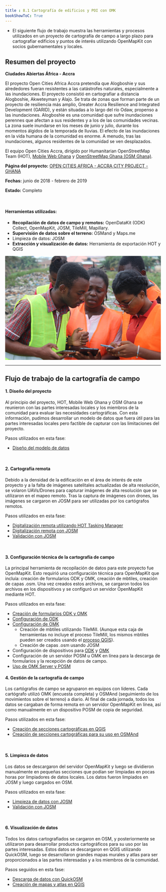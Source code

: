```yaml
---
title : 8.1 Cartografía de edificios y POI con OMK
bookShowToC: True
---
```


* El siguiente flujo de trabajo muestra las herramientas y procesos utilizados en un proyecto de cartografía de campo a largo plazo para cartografiar edificios y puntos de interés utilizando OpenMapKit con socios gubernamentales y locales. 



## Resumen del proyecto

**Ciudades Abiertas África - Accra**

El proyecto Open Cities Africa Accra pretendía que Alogboshie y sus alrededores fueran resistentes a las catástrofes naturales, especialmente a las inundaciones. El proyecto consistió en cartografiar a distancia Alogboshie, Akweteyman y Alajo. Se trata de zonas que forman parte de un proyecto de resiliencia más amplio, Greater Accra Resilience and Integrated Development (GARID), y están situadas a lo largo del río Odaw, propenso a las inundaciones. Alogboshie es una comunidad que sufre inundaciones perennes que afectan a sus residentes y a los de las comunidades vecinas. La zona suele inundarse en los meses de junio y julio, durante los momentos álgidos de la temporada de lluvias. El efecto de las inundaciones en la vida humana de la comunidad es enorme. A menudo, tras las inundaciones, algunos residentes de la comunidad se ven desplazados.

El equipo Open Cities Accra, dirigido por Humanitarian OpenStreetMap Team (HOT), [Mobile Web Ghana](http://mobilewebghana.org/) y [OpenStreetMap Ghana (OSM Ghana)](http://osmghana.org/).

**Página del proyecto:** [OPEN CITIES AFRICA - ACCRA CITY PROJECT - GHANA](https://www.hotosm.org/projects/open-cities-africa-accra-city-project-ghana/)

**Fechas:** junio de 2018 - febrero de 2019

**Estado:** Completo 

<br>

#### Herramientas utilizadas:

* **Recopilación de datos de campo y remotos:** OpenDataKit (ODK) Collect, OpenMapKit, JOSM, TileMill, Mapillary.
* **Supervisión de datos sobre el terreno:** OSMand y Maps.me
* Limpieza de datos: JOSM
* **Extracción y visualización de datos:** Herramienta de exportación HOT y QGIS

![](/images/accra.jpg)

***

## Flujo de trabajo de la cartografía de campo

#### 1. Diseño del proyecto
Al principio del proyecto, HOT, Mobile Web Ghana y OSM Ghana se reunieron con las partes interesadas locales y los miembros de la comunidad para evaluar las necesidades cartográficas. Con esta información, pudimos desarrollar un modelo de datos que fuera útil para las partes interesadas locales pero factible de capturar con las limitaciones del proyecto. 

Pasos utilizados en esta fase:

* [Diseño del modelo de datos](https://hotosm.github.io/toolbox/pages/data-collection-and-field-mapping/3.1-designing-the-data-model/)
   
<br>

#### 2. Cartografía remota

Debido a la densidad de la edificación en el área de interés de este proyecto y a la falta de imágenes satelitales actualizadas de alta resolución, se volaron UAVs/Drones para capturar imágenes de alta resolución que se utilizaron en el mapeo remoto. Tras la captura de imágenes con drones, las imágenes se cargaron en JOSM para ser utilizadas por los cartógrafos remotos. 

Pasos utilizados en esta fase:

* [Digitalización remota utilizando HOT Tasking Manager](https://hotosm.github.io/toolbox/pages/digitization-and-editing/3.3-working-with-the-hot-tasking-manager/)
* [Digitalización remota con JOSM](https://hotosm.github.io/toolbox/pages/digitization-and-editing/3.4-editing-with-id-and-josm/)
* [Validación con JOSM](https://hotosm.github.io/toolbox/pages/digitization-and-editing/3.5_validating_with_josm/)

<br>

#### 3. Configuración técnica de la cartografía de campo 
La principal herramienta de recopilación de datos para este proyecto fue OpenMapKit. Esto requirió una configuración técnica para OpenMapKit que incluía: creación de formularios ODK y OMK, creación de mbtiles, creación de capas .osm. Una vez creados estos archivos, se cargaron todos los archivos en los dispositivos y se configuró un servidor OpenMapKit mediante HOT. 

Pasos utilizados en esta fase:

  * [Creación de formularios ODK y OMK](https://github.com/hotosm/toolbox/wiki/4.4-Creating-forms-(ODK-OMK))
  * [Configuración de ODK](https://hotosm.github.io/toolbox/pages/data-collection-and-field-mapping/3.2.1_setting_up_odk/)
  * [Configuración de OMK](https://hotosm.github.io/toolbox/pages/data-collection-and-field-mapping/3.2.2_setting_up_omk/)
    * Creación de mbtiles utilizando TileMill. (Aunque esta caja de herramientas no incluye el proceso TileMill, los mismos mbtiles pueden ser creados usando el [proceso QGIS](https://hotosm.github.io/toolbox/pages/data-collection-and-field-mapping/3.2.2_setting_up_omk/#b-create-an-mbtile-in-qgis)).
    * Creación de capas .osm usando JOSM
  * Configuración de dispositivos para [ODK](https://hotosm.github.io/toolbox/pages/data-collection-and-field-mapping/3.2.1_setting_up_odk/#download-and-set-up-the-odk-application) y [OMK](https://hotosm.github.io/toolbox/pages/data-collection-and-field-mapping/3.2.2_setting_up_omk/#download-and-set-up-the-omk-application)
  * Configuración de un servidor POSM u OMK en línea para la descarga de formularios y la recepción de datos de campo.
  * [Uso de OMK Server y POSM](https://hotosm.github.io/toolbox/pages/data-collection-and-field-mapping/3.4-data-collection-servers/) 

#### 4. Gestión de la cartografía de campo

Los cartógrafos de campo se agruparon en equipos con líderes. Cada cartógrafo utilizó OMK (encuesta completa) y OSMAnd (seguimiento de los movimientos sobre el terreno) a diario. Al final de cada jornada, todos los datos se cargaban de forma remota en un servidor OpenMapKit en línea, así como manualmente en un dispositivo POSM de copia de seguridad. 

Pasos utilizados en esta fase: 

* [Creación de secciones cartográficas en QGIS](https://hotosm.github.io/toolbox/pages/field-mapping-management/4.1_managing_teams_in_the_field/#creating-mapping-sections-in-qgis-for-printed-maps)
* [Creación de secciones cartográficas para su uso en OSMAnd](https://hotosm.github.io/toolbox/pages/field-mapping-management/4.1_managing_teams_in_the_field/#creating-and-importing-mapping-sections-into-osmand)

<br>
  
#### 5. Limpieza de datos
Los datos se descargaron del servidor OpenMapKit y luego se dividieron manualmente en pequeñas secciones que podían ser limpiadas en pocas horas por limpiadores de datos locales. Los datos fueron limpiados en JOSM y luego cargados en OSM. 

Pasos utilizados en esta fase: 

* [Limpieza de datos con JOSM](https://hotosm.github.io/toolbox/pages/data-cleaning-upload-and-quality-assurance/5.1-data-cleaning-with-josm/)
* [Validación con JOSM](https://hotosm.github.io/toolbox/pages/digitization-and-editing/3.5_validating_with_josm/)

<br>

#### 6. Visualización de datos 
Todos los datos cartografiados se cargaron en OSM, y posteriormente se utilizaron para desarrollar productos cartográficos para su uso por las partes interesadas. Estos datos se descargaron en QGIS utilizando QuickOSM, luego se desarrollaron grandes mapas murales y atlas para ser proporcionados a las partes interesadas y a los miembros de la comunidad. 

Pasos seguidos en esta fase:

* [Descarga de datos con QuickOSM](https://hotosm.github.io/toolbox/pages/data-use-and-analysis/7.1-qgis/#installing-plug-ins)
* [Creación de mapas y atlas en QGIS](https://hotosm.github.io/toolbox/pages/data-use-and-analysis/7.2-creating-an-atlas-in-qgis/)